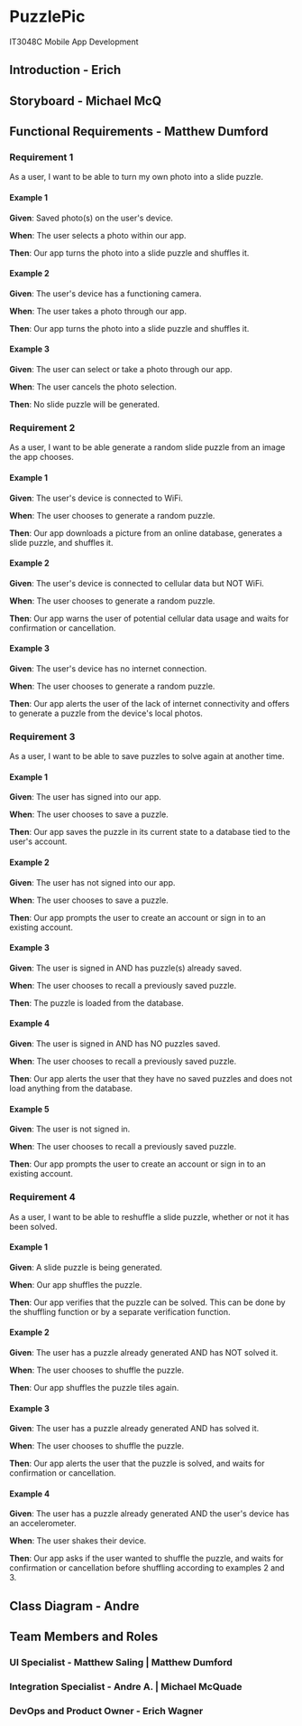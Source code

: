 # PuzzlePic
IT3048C Mobile App Development

## Introduction - Erich

## Storyboard - Michael McQ

## Functional Requirements - Matthew Dumford

### Requirement 1
As a user, I want to be able to turn my own photo into a slide puzzle.
#### Example 1
**Given**: Saved photo(s) on the user's device. 

**When**: The user selects a photo within our app. 

**Then**: Our app turns the photo into a slide puzzle and shuffles it. 

#### Example 2
**Given**: The user's device has a functioning camera. 

**When**: The user takes a photo through our app. 

**Then**: Our app turns the photo into a slide puzzle and shuffles it. 

#### Example 3
**Given**: The user can select or take a photo through our app. 

**When**: The user cancels the photo selection. 

**Then**: No slide puzzle will be generated. 

### Requirement 2
As a user, I want to be able generate a random slide puzzle from an image the app chooses.
#### Example 1
**Given**: The user's device is connected to WiFi. 

**When**: The user chooses to generate a random puzzle. 

**Then**: Our app downloads a picture from an online database, generates a slide puzzle, and shuffles it. 

#### Example 2
**Given**: The user's device is connected to cellular data but NOT WiFi. 

**When**: The user chooses to generate a random puzzle. 

**Then**: Our app warns the user of potential cellular data usage and waits for confirmation or cancellation. 

#### Example 3
**Given**: The user's device has no internet connection. 

**When**: The user chooses to generate a random puzzle. 

**Then**: Our app alerts the user of the lack of internet connectivity and offers to generate a puzzle from the device's local photos. 

### Requirement 3
As a user, I want to be able to save puzzles to solve again at another time.
#### Example 1
**Given**: The user has signed into our app. 

**When**: The user chooses to save a puzzle. 

**Then**: Our app saves the puzzle in its current state to a database tied to the user's account. 

#### Example 2
**Given**: The user has not signed into our app. 

**When**: The user chooses to save a puzzle. 

**Then**: Our app prompts the user to create an account or sign in to an existing account. 

#### Example 3
**Given**: The user is signed in AND has puzzle(s) already saved. 

**When**: The user chooses to recall a previously saved puzzle. 

**Then**: The puzzle is loaded from the database. 

#### Example 4
**Given**: The user is signed in AND has NO puzzles saved. 

**When**: The user chooses to recall a previously saved puzzle. 

**Then**: Our app alerts the user that they have no saved puzzles and does not load anything from the database.

#### Example 5
**Given**: The user is not signed in. 

**When**: The user chooses to recall a previously saved puzzle. 

**Then**: Our app prompts the user to create an account or sign in to an existing account. 

### Requirement 4
As a user, I want to be able to reshuffle a slide puzzle, whether or not it has been solved.
#### Example 1
**Given**: A slide puzzle is being generated. 

**When**: Our app shuffles the puzzle. 

**Then**: Our app verifies that the puzzle can be solved. This can be done by the shuffling function or by a separate verification function. 

#### Example 2
**Given**: The user has a puzzle already generated AND has NOT solved it. 

**When**: The user chooses to shuffle the puzzle. 

**Then**: Our app shuffles the puzzle tiles again. 

#### Example 3
**Given**: The user has a puzzle already generated AND has solved it. 

**When**: The user chooses to shuffle the puzzle. 

**Then**: Our app alerts the user that the puzzle is solved, and waits for confirmation or cancellation. 

#### Example 4
**Given**: The user has a puzzle already generated AND the user's device has an accelerometer.

**When**: The user shakes their device. 

**Then**: Our app asks if the user wanted to shuffle the puzzle, and waits for confirmation or cancellation before shuffling according to examples 2 and 3. 

## Class Diagram - Andre

## Team Members and Roles
### UI Specialist - Matthew Saling | Matthew Dumford
### Integration Specialist - Andre A. | Michael McQuade
### DevOps and Product Owner - Erich Wagner
